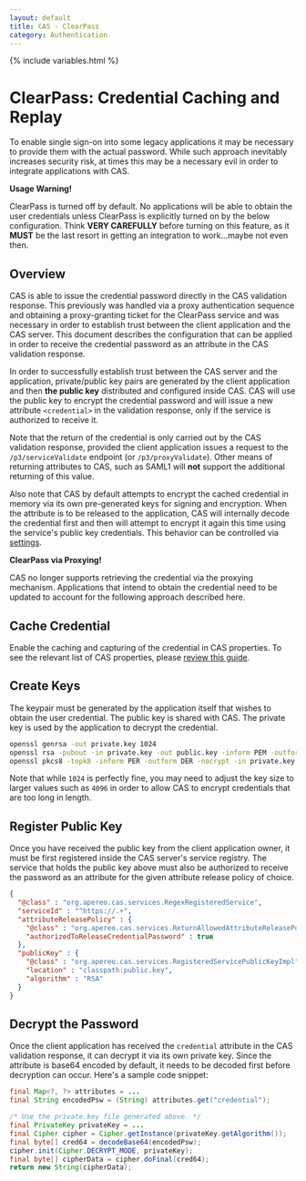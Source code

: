 ```yaml
---
layout: default
title: CAS - ClearPass
category: Authentication
---
```


{% include variables.html %}

# ClearPass: Credential Caching and Replay

To enable single sign-on into some legacy applications it may be necessary to provide them with the actual password.
While such approach inevitably increases security risk, at times this may be a necessary evil in order to integrate
applications with CAS.

<div class="alert alert-warning"><strong>Usage Warning!</strong><p>ClearPass is turned off by default.
No applications will be able to obtain the user credentials unless ClearPass is explicitly turned on by the
below configuration. Think <strong>VERY CAREFULLY</strong> before turning on this feature, as it <strong>MUST</strong> be
the last resort in getting an integration to work...maybe not even then.</p></div>

## Overview

CAS is able to issue the credential password directly in the CAS validation response. This previously was handled
via a proxy authentication sequence and obtaining a proxy-granting ticket for the ClearPass service and was necessary
in order to establish trust between the client application and the CAS server. This document describes the configuration
that can be applied in order to receive the credential password as an attribute in the CAS validation response.

In order to successfully establish trust between the
CAS server and the application, private/public key pairs are generated by the client application and then
**the public key** distributed and configured inside CAS. CAS will use the public key to encrypt the credential
password and will issue a new attribute `<credential>` in the validation response, only if the service is authorized to receive it.

Note that the return of the credential is only carried out by the CAS validation response, provided the client
application issues a request to the `/p3/serviceValidate` endpoint  (or `/p3/proxyValidate`). Other means of
returning attributes to CAS, such as SAML1 will **not** support the additional returning of this value.

Also note that CAS by default attempts to encrypt the cached credential in memory via its own pre-generated keys
for signing and encryption. When the attribute is to be released to the application, CAS will internally decode
the credential first and then will attempt to encrypt it again this time using the service's public key credentials.
This behavior can be controlled via [settings](../configuration/Configuration-Properties.html#clearpass).

<div class="alert alert-info"><strong>ClearPass via Proxying!</strong><p>CAS no longer supports retrieving
the credential via the proxying mechanism. Applications that intend to obtain the credential
need to be updated to account for the following approach described here.</p></div>


## Cache Credential

Enable the caching and capturing of the credential in CAS properties.
To see the relevant list of CAS properties, please [review this guide](../configuration/Configuration-Properties.html#clearpass).

## Create Keys

The keypair must be generated by the application itself that wishes to obtain the user credential.
The public key is shared with CAS. The private key is used by the application to decrypt the credential.

```bash
openssl genrsa -out private.key 1024
openssl rsa -pubout -in private.key -out public.key -inform PEM -outform DER
openssl pkcs8 -topk8 -inform PER -outform DER -nocrypt -in private.key -out private.p8
```

Note that while `1024` is perfectly fine, you may need to adjust the key size to larger values such
as `4096` in order to allow CAS to encrypt credentials that are too long in length.

## Register Public Key

Once you have received the public key from the client application owner, it must be first
registered inside the CAS server's service registry. The service that holds the public key above must also
be authorized to receive the password as an attribute for the given attribute release policy of choice.

```json
{
  "@class" : "org.apereo.cas.services.RegexRegisteredService",
  "serviceId" : "^https://.+",
  "attributeReleasePolicy" : {
    "@class" : "org.apereo.cas.services.ReturnAllowedAttributeReleasePolicy",
    "authorizedToReleaseCredentialPassword" : true
  },
  "publicKey" : {
    "@class" : "org.apereo.cas.services.RegisteredServicePublicKeyImpl",
    "location" : "classpath:public.key",
    "algorithm" : "RSA"
  }
}
```

## Decrypt the Password

Once the client application has received the `credential` attribute in the CAS validation response, it can decrypt
it via its own private key. Since the attribute is base64 encoded by default, it needs to be decoded first before
decryption can occur. Here's a sample code snippet:

```java
final Map<?, ?> attributes = ...
final String encodedPsw = (String) attributes.get("credential");

/* Use the private.key file generated above. */
final PrivateKey privateKey = ...
final Cipher cipher = Cipher.getInstance(privateKey.getAlgorithm());
final byte[] cred64 = decodeBase64(encodedPsw);
cipher.init(Cipher.DECRYPT_MODE, privateKey);
final byte[] cipherData = cipher.doFinal(cred64);
return new String(cipherData);
```
